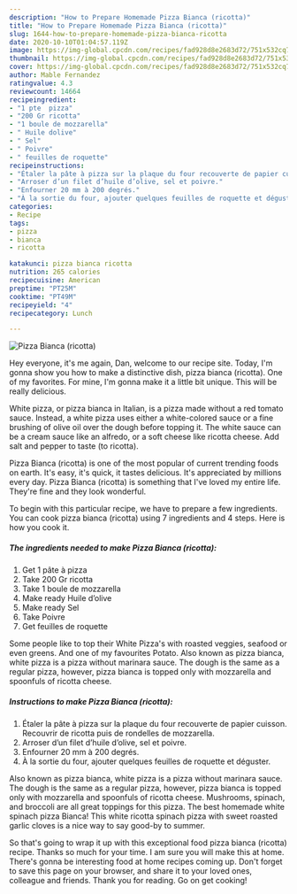 ```yaml
---
description: "How to Prepare Homemade Pizza Bianca (ricotta)"
title: "How to Prepare Homemade Pizza Bianca (ricotta)"
slug: 1644-how-to-prepare-homemade-pizza-bianca-ricotta
date: 2020-10-10T01:04:57.119Z
image: https://img-global.cpcdn.com/recipes/fad928d8e2683d72/751x532cq70/pizza-bianca-ricotta-photo-principale-de-la-recette.jpg
thumbnail: https://img-global.cpcdn.com/recipes/fad928d8e2683d72/751x532cq70/pizza-bianca-ricotta-photo-principale-de-la-recette.jpg
cover: https://img-global.cpcdn.com/recipes/fad928d8e2683d72/751x532cq70/pizza-bianca-ricotta-photo-principale-de-la-recette.jpg
author: Mable Fernandez
ratingvalue: 4.3
reviewcount: 14664
recipeingredient:
- "1 pte  pizza"
- "200 Gr ricotta"
- "1 boule de mozzarella"
- " Huile dolive"
- " Sel"
- " Poivre"
- " feuilles de roquette"
recipeinstructions:
- "Étaler la pâte à pizza sur la plaque du four recouverte de papier cuisson. Recouvrir de ricotta puis de rondelles de mozzarella."
- "Arroser d’un filet d’huile d’olive, sel et poivre."
- "Enfourner 20 mm à 200 degrés."
- "À la sortie du four, ajouter quelques feuilles de roquette et déguster."
categories:
- Recipe
tags:
- pizza
- bianca
- ricotta

katakunci: pizza bianca ricotta 
nutrition: 265 calories
recipecuisine: American
preptime: "PT25M"
cooktime: "PT49M"
recipeyield: "4"
recipecategory: Lunch

---
```



![Pizza Bianca (ricotta)](https://img-global.cpcdn.com/recipes/fad928d8e2683d72/751x532cq70/pizza-bianca-ricotta-photo-principale-de-la-recette.jpg)

Hey everyone, it's me again, Dan, welcome to our recipe site. Today, I'm gonna show you how to make a distinctive dish, pizza bianca (ricotta). One of my favorites. For mine, I'm gonna make it a little bit unique. This will be really delicious.

White pizza, or pizza bianca in Italian, is a pizza made without a red tomato sauce. Instead, a white pizza uses either a white-colored sauce or a fine brushing of olive oil over the dough before topping it. The white sauce can be a cream sauce like an alfredo, or a soft cheese like ricotta cheese. Add salt and pepper to taste (to ricotta).

Pizza Bianca (ricotta) is one of the most popular of current trending foods on earth. It's easy, it's quick, it tastes delicious. It's appreciated by millions every day. Pizza Bianca (ricotta) is something that I've loved my entire life. They're fine and they look wonderful.


To begin with this particular recipe, we have to prepare a few ingredients. You can cook pizza bianca (ricotta) using 7 ingredients and 4 steps. Here is how you cook it.

<!--inarticleads1-->

##### The ingredients needed to make Pizza Bianca (ricotta):

1. Get 1 pâte à pizza
1. Take 200 Gr ricotta
1. Take 1 boule de mozzarella
1. Make ready  Huile d’olive
1. Make ready  Sel
1. Take  Poivre
1. Get  feuilles de roquette


Some people like to top their White Pizza&#39;s with roasted veggies, seafood or even greens. And one of my favourites Potato. Also known as pizza bianca, white pizza is a pizza without marinara sauce. The dough is the same as a regular pizza, however, pizza bianca is topped only with mozzarella and spoonfuls of ricotta cheese. 

<!--inarticleads2-->

##### Instructions to make Pizza Bianca (ricotta):

1. Étaler la pâte à pizza sur la plaque du four recouverte de papier cuisson. Recouvrir de ricotta puis de rondelles de mozzarella.
1. Arroser d’un filet d’huile d’olive, sel et poivre.
1. Enfourner 20 mm à 200 degrés.
1. À la sortie du four, ajouter quelques feuilles de roquette et déguster.


Also known as pizza bianca, white pizza is a pizza without marinara sauce. The dough is the same as a regular pizza, however, pizza bianca is topped only with mozzarella and spoonfuls of ricotta cheese. Mushrooms, spinach, and broccoli are all great toppings for this pizza. The best homemade white spinach pizza Bianca! This white ricotta spinach pizza with sweet roasted garlic cloves is a nice way to say good-by to summer. 

So that's going to wrap it up with this exceptional food pizza bianca (ricotta) recipe. Thanks so much for your time. I am sure you will make this at home. There's gonna be interesting food at home recipes coming up. Don't forget to save this page on your browser, and share it to your loved ones, colleague and friends. Thank you for reading. Go on get cooking!
